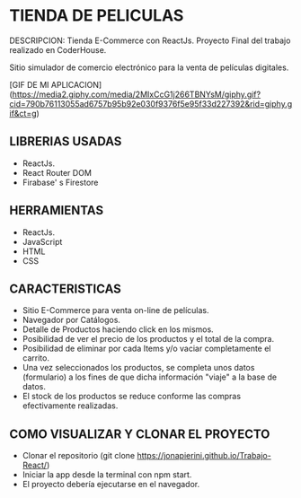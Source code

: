 # TIENDA DE PELICULAS

DESCRIPCION: Tienda E-Commerce con ReactJs. Proyecto Final del trabajo realizado en CoderHouse. 

Sitio simulador de comercio electrónico para la venta de películas digitales. 

[GIF DE MI APLICACION] (https://media2.giphy.com/media/2MIxCcG1j266TBNYsM/giphy.gif?cid=790b76113055ad6757b95b92e030f9376f5e95f33d227392&rid=giphy.gif&ct=g)


## LIBRERIAS USADAS
- ReactJs.
- React Router DOM
- Firabase' s Firestore

## HERRAMIENTAS

- ReactJs.
- JavaScript
- HTML
- CSS

## CARACTERISTICAS

- Sitio E-Commerce para venta on-line de películas.
- Navegador por Catálogos.
- Detalle de Productos haciendo click en los mismos.
- Posibilidad de ver el precio de los productos y el total de la compra.
- Posibilidad de eliminar por cada Items y/o vaciar completamente el carrito.
- Una vez seleccionados los productos, se completa unos datos (formulario) a los fines de que dicha información "viaje" a la base de datos.
- El stock de los productos se reduce conforme las compras efectivamente realizadas. 

## COMO VISUALIZAR Y CLONAR EL PROYECTO
- Clonar el repositorio (git clone https://jonapierini.github.io/Trabajo-React/)
- Iniciar la app desde la terminal con npm start.
- El proyecto debería ejecutarse en el navegador.

 

